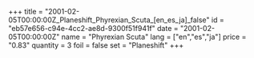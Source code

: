 +++
title = "2001-02-05T00:00:00Z_Planeshift_Phyrexian_Scuta_[en_es_ja]_false"
id = "eb57e656-c94e-4cc2-ae8d-9300f51f941f"
date = "2001-02-05T00:00:00Z"
name = "Phyrexian Scuta"
lang = ["en","es","ja"]
price = "0.83"
quantity = 3
foil = false
set = "Planeshift"
+++
